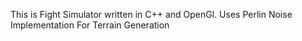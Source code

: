 This is Fight Simulator written in C++ and OpenGl. Uses Perlin Noise Implementation For Terrain Generation
